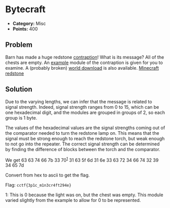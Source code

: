 # Bytecraft
* **Category:** Misc
* **Points:** 400
## Problem
Barn has made a huge redstone [contraption](./minecraft.PNG)! What is its message? All of the chests are empty. An [example](./example.PNG) module of the contraption is given for you to examine. A (probably broken) [world download](./cctf) is also available.
[Minecraft redstone](https://minecraft.gamepedia.com/Mechanics/Redstone/Circuit#Power)
## Solution
Due to the varying lengths, we can infer that the message is related to signal strength. Indeed, signal strength ranges from 0 to 15, which can be one hexadecimal digit, and the modules are grouped in groups of 2, so each group is 1 byte.

The values of the hexadecimal values are the signal strengths coming out of the comparator needed to turn the redstone lamp on. This means that the signal must be strong enough to reach the redstone torch, but weak enough to not go into the repeater. The correct signal strength can be determined by finding the difference of blocks between the torch and the comparator.

We get 63 63 74 66 7b 33 70<sup>[1](#footnote)</sup> 31 63 5f 6d 31 6e 33 63 72 34 66 74 32 39 34 65 7d

Convert from hex to ascii to get the flag.

Flag: `cctf{3p1c_m1n3cr4ft294e}`













<a name="footnote">1</a>: This is 0 because the light was on, but the chest was empty. This module varied slightly from the example to allow for 0 to be represented.

